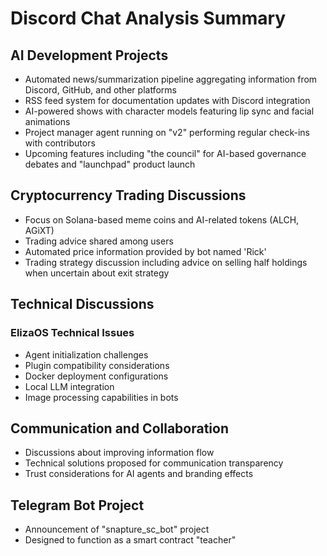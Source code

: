 # Discord Chat Analysis Summary

## AI Development Projects

- Automated news/summarization pipeline aggregating information from Discord, GitHub, and other platforms
- RSS feed system for documentation updates with Discord integration
- AI-powered shows with character models featuring lip sync and facial animations
- Project manager agent running on "v2" performing regular check-ins with contributors
- Upcoming features including "the council" for AI-based governance debates and "launchpad" product launch

## Cryptocurrency Trading Discussions

- Focus on Solana-based meme coins and AI-related tokens (ALCH, AGiXT)
- Trading advice shared among users
- Automated price information provided by bot named 'Rick'
- Trading strategy discussion including advice on selling half holdings when uncertain about exit strategy

## Technical Discussions

### ElizaOS Technical Issues
- Agent initialization challenges
- Plugin compatibility considerations
- Docker deployment configurations
- Local LLM integration
- Image processing capabilities in bots

## Communication and Collaboration

- Discussions about improving information flow
- Technical solutions proposed for communication transparency
- Trust considerations for AI agents and branding effects

## Telegram Bot Project

- Announcement of "snapture_sc_bot" project
- Designed to function as a smart contract "teacher"
